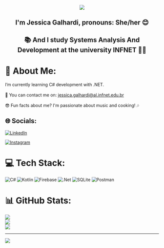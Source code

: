 
<!-- Proudly created with GPRM ( https://gprm.itsvg.in ) -->
<p align="center">
<img src ="https://user-images.githubusercontent.com/104734490/171992208-bd64da1f-733b-4de6-84e0-c68c0bd03196.gif" /> <h2 align="center">I'm Jessica Galhardi, pronouns: She/her 😊 </h2>
 


<h2 align="center">📚 And I study Systems Analysis And Development at the university INFNET 👩‍💻</h2>

# 💫 About Me:
I’m currently learning C# development with .NET.<br><br>📧 You can contact me on: jessica.galhardi@al.infnet.edu.br<br><br>😎 Fun facts about me? I'm passionate about music and cooking! 🎶


## 🌐 Socials:
[![LinkedIn](https://img.shields.io/badge/LinkedIn-%230077B5.svg?logo=linkedin&logoColor=white)](https://linkedin.com/in/jessica-galhardi) 

[![Instagram](https://img.shields.io/badge/Instagram-%23E4405F.svg?logo=Instagram&logoColor=white)](https://instagram.com/galhardij) 

# 💻 Tech Stack:
![C#](https://img.shields.io/badge/c%23-%23239120.svg?style=for-the-badge&logo=c-sharp&logoColor=white) ![Kotlin](https://img.shields.io/badge/kotlin-%230095D5.svg?style=for-the-badge&logo=kotlin&logoColor=white) ![Firebase](https://img.shields.io/badge/firebase-%23039BE5.svg?style=for-the-badge&logo=firebase) ![.Net](https://img.shields.io/badge/.NET-5C2D91?style=for-the-badge&logo=.net&logoColor=white) ![SQLite](https://img.shields.io/badge/sqlite-%2307405e.svg?style=for-the-badge&logo=sqlite&logoColor=white) ![Postman](https://img.shields.io/badge/Postman-FF6C37?style=for-the-badge&logo=postman&logoColor=white)

# 📊 GitHub Stats:
![](https://github-readme-stats.vercel.app/api?username=JessicaGalhardi&theme=tokyonight&hide_border=false&include_all_commits=false&count_private=false)<br/>
![](https://github-readme-streak-stats.herokuapp.com/?user=JessicaGalhardi&theme=tokyonight&hide_border=false)<br/>
![](https://github-readme-stats.vercel.app/api/top-langs/?username=JessicaGalhardi&theme=tokyonight&hide_border=false&include_all_commits=false&count_private=false&layout=compact)

---
[![](https://visitcount.itsvg.in/api?id=JessicaGalhardi&icon=0&color=0)](https://visitcount.itsvg.in)

<!-- Proudly created with GPRM ( https://gprm.itsvg.in ) -->
